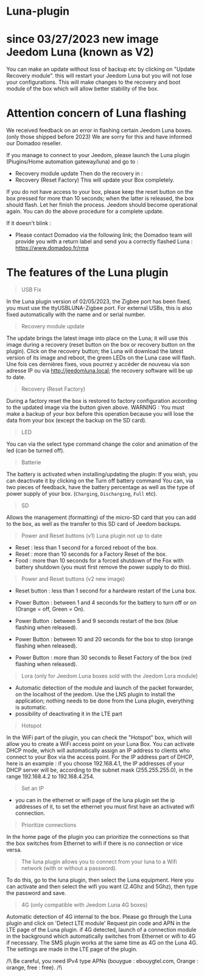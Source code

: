 # Luna-plugin

# since 03/27/2023 new image Jeedom Luna (known as V2)

You can make an update without loss of backup etc by clicking on "Update Recovery module". this will restart your Jeedom Luna but you will not lose your configurations. This will make changes to the recovery and boot module of the box which will allow better stability of the box.

# Attention concern of Luna flashing

We received feedback on an error in flashing certain Jeedom Luna boxes. (only those shipped before 2023)
We are sorry for this and have informed our Domadoo reseller.

If you manage to connect to your Jeedom, please launch the Luna plugin (Plugins/Home automation gateway/luna) and go to :

- Recovery module update
Then do the recovery in :
- Recovery (Reset Factory)
This will update your Box completely.

If you do not have access to your box, please keep the reset button on the box pressed for more than 10 seconds; when the latter is released, the box should flash.
Let her finish the process. Jeedom should become operational again. You can do the above procedure for a complete update.

If it doesn't blink :

- Please contact Domadoo via the following link; the Domadoo team will provide you with a return label and send you a correctly flashed Luna :
<https://www.domadoo.fr/rma>

# The features of the Luna plugin

> USB Fix

In the Luna plugin version of 02/05/2023, the Zigbee port has been fixed, you must use the ttyUSBLUNA-Zigbee port.
For external USBs, this is also fixed automatically with the name and or serial number.

> Recovery module update

The update brings the latest image into place on the Luna; it will use this image during a recovery (reset button on the box or recovery button on the plugin).
Click on the recovery button; the Luna will download the latest version of its image and reboot, the green LEDs on the Luna case will flash.
Une fois ces dernières fixes, vous pourrez y accéder de nouveau via son adresse IP ou via <http://jeedomluna.local>; the recovery software will be up to date.

> Recovery (Reset Factory)

During a factory reset the box is restored to factory configuration according to the updated image via the button given above.
WARNING : You must make a backup of your box before this operation because you will lose the data from your box (except the backup on the SD card).

> LED

You can via the select type command change the color and animation of the led (can be turned off).

> Batterie

The battery is activated when installing/updating the plugin: If you wish, you can deactivate it by clicking on the Turn off battery command
You can, via two pieces of feedback, have the battery percentage as well as the type of power supply of your box. (`Charging`, `Discharging`, `Full` etc).

> SD

Allows the management (formatting) of the micro-SD card that you can add to the box, as well as the transfer to this SD card of Jeedom backups.

> Power and Reset buttons (v1) Luna plugin not up to date

- Reset : less than 1 second for a forced reboot of the box.
- Reset : more than 10 seconds for a Factory Reset of the box.
- Food : more than 10 seconds for a forced shutdown of the Fox with battery shutdown (you must first remove the power supply to do this).

> Power and Reset buttons (v2 new image)

- Reset button : less than 1 second for a hardware restart of the Luna box.

- Power Button : between 1 and 4 seconds for the battery to turn off or on (Orange = off, Green = On).
- Power Button : between 5 and 9 seconds restart of the box (blue flashing when released).
- Power Button : between 10 and 20 seconds for the box to stop (orange flashing when released).
- Power Button : more than 30 seconds to Reset Factory of the box (red flashing when released).

> Lora (only for Jeedom Luna boxes sold with the Jeedom Lora module)

- Automatic detection of the module and launch of the packet forwarder, on the localhost of the jeedom. Use the LNS plugin to install the application; nothing needs to be done from the Luna plugin, everything is automatic.
- possibility of deactivating it in the LTE part

> Hotspot

In the WiFi part of the plugin, you can check the "Hotspot" box, which will allow you to create a WiFi access point on your Luna Box. You can activate DHCP mode, which will automatically assign an IP address to clients who connect to your Box via the access point. For the IP address part of DHCP, here is an example : if you choose 192.168.4.1, the IP addresses of your DHCP server will be, according to the subnet mask (255.255.255.0), in the range 192.168.4.2 to 192.168.4.254.

> Set an IP

- you can in the ethernet or wifi page of the luna plugin set the ip addresses of it, to set the ethernet you must first have an activated wifi connection.

> Prioritize connections

In the home page of the plugin you can prioritize the connections so that the box switches from Ethernet to wifi if there is no connection or vice versa.

> The luna plugin allows you to connect from your luna to a Wifi network (with or without a password).

To do this, go to the luna plugin, then select the Luna equipment. Here you can activate and then select the wifi you want (2.4Ghz and 5Ghz), then type the password and save.

> 4G (only compatible with Jeedom Luna 4G boxes)

Automatic detection of 4G internal to the box. Please go through the Luna plugin and click on 'Detect LTE module' Request pin code and APN in the LTE page of the Luna plugin.
if 4G detected, launch of a connection module in the background which automatically switches from Ethernet or wifi to 4G if necessary.
The SMS plugin works at the same time as 4G on the Luna 4G.
The settings are made in the LTE page of the plugin.

/!\ Be careful, you need IPv4 type APNs (bouygue : ebouygtel.com, Orange : orange, free : free). /!\
